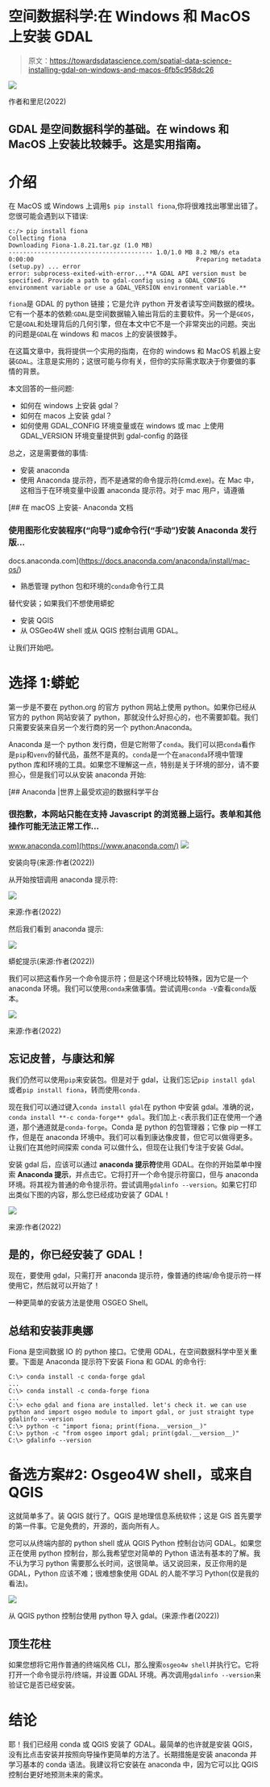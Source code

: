 # 空间数据科学:在 Windows 和 MacOS 上安装 GDAL

> 原文：<https://towardsdatascience.com/spatial-data-science-installing-gdal-on-windows-and-macos-6fb5c958dc26>

![](img/beede3eef6353fd057baffb303136f01.png)

作者和里尼(2022)

## GDAL 是空间数据科学的基础。在 windows 和 MacOS 上安装比较棘手。这是实用指南。

# 介绍

在 MacOS 或 Windows 上调用`$ pip install fiona`,你将很难找出哪里出错了。您很可能会遇到以下错误:

```
c:/> pip install fiona
Collecting fiona                                                                                                          Downloading Fiona-1.8.21.tar.gz (1.0 MB)                                                                                   ---------------------------------------- 1.0/1.0 MB 8.2 MB/s eta 0:00:00                                             Preparing metadata (setup.py) ... error                                                                                 error: subprocess-exited-with-error...**A GDAL API version must be specified. Provide a path to gdal-config using a GDAL_CONFIG environment variable or use a GDAL_VERSION environment variable.**
```

`fiona`是 GDAL 的 python 链接；它是允许 python 开发者读写空间数据的模块。它有一个基本的依赖:`GDAL`是空间数据输入输出背后的主要软件。另一个是`GEOS`，它是`GDAL`和处理背后的几何引擎，但在本文中它不是一个非常突出的问题。突出的问题是`GDAL`在 windows 和 macos 上的安装很棘手。

在这篇文章中，我将提供一个实用的指南，在你的 windows 和 MacOS 机器上安装`GDAL`。注意是实用的；这很可能与你有关，但你的实际需求取决于你要做的事情的背景。

本文回答的一些问题:

*   如何在 windows 上安装 gdal？
*   如何在 macos 上安装 gdal？
*   如何使用 GDAL_CONFIG 环境变量或在 windows 或 mac 上使用 GDAL_VERSION 环境变量提供到 gdal-config 的路径

总之，这是需要做的事情:

*   安装 anaconda
*   使用 Anaconda 提示符，而不是通常的命令提示符(cmd.exe)。在 Mac 中，这相当于在环境变量中设置 anaconda 提示符。对于 mac 用户，请遵循

 [## 在 macOS 上安装- Anaconda 文档

### 使用图形化安装程序(“向导”)或命令行(“手动”)安装 Anaconda 发行版…

docs.anaconda.com](https://docs.anaconda.com/anaconda/install/mac-os/) 

*   熟悉管理 python 包和环境的`conda`命令行工具

替代安装；如果我们不想使用蟒蛇

*   安装 QGIS
*   从 OSGeo4W shell 或从 QGIS 控制台调用 GDAL。

让我们开始吧。

# 选择 1:蟒蛇

第一步是不要在 python.org 的官方 python 网站上使用 python。如果你已经从官方的 python 网站安装了 python，那就没什么好担心的，也不需要卸载。我们只需要安装来自另一个发行商的另一个 python:Anaconda。

Anaconda 是一个 python 发行商，但是它附带了`conda`。我们可以把`conda`看作是`pip`和`venv`的替代品，虽然不是真的。`conda`是一个在`anaconda`环境中管理 python 库和环境的工具。如果您不理解这一点，特别是关于环境的部分，请不要担心，但是我们可以从安装 anaconda 开始:

[](https://www.anaconda.com/) [## Anaconda |世界上最受欢迎的数据科学平台

### 很抱歉，本网站只能在支持 Javascript 的浏览器上运行。表单和其他操作可能无法正常工作…

www.anaconda.com](https://www.anaconda.com/) ![](img/0304fa440a8b3f4ecfb7ab195e58174f.png)

安装向导(来源:作者(2022))

从开始按钮调用 anaconda 提示符:

![](img/272acc2f4df4788c72b131f8a7e183db.png)

来源:作者(2022)

然后我们看到 anaconda 提示:

![](img/5519295e7f412e6a7ab9cb924d3f4f3e.png)

蟒蛇提示(来源:作者(2022))

我们可以把这看作另一个命令提示符；但是这个环境比较特殊，因为它是一个 anaconda 环境。我们可以使用`conda`来做事情。尝试调用`conda -V`查看`conda`版本。

![](img/82321367149418129157408ff986d635.png)

来源:作者(2022)

## 忘记皮普，与康达和解

我们仍然可以使用`pip`来安装包。但是对于 gdal，让我们忘记`pip install gdal`或者`pip install fiona`，转而使用`conda.`

现在我们可以通过键入`conda install gdal`在 python 中安装 gdal。准确的说，`conda install **-c conda-forge** gdal`。我们加上`-c`表示我们正在使用一个通道，那个通道就是`conda-forge`。Conda 是 python 的包管理器；它像 pip 一样工作，但是在 anaconda 环境中。我们可以看到康达像皮普，但它可以做得更多。让我们在其他时间探索 conda 可以做什么，但现在让我们专注于安装 Gdal。

安装 gdal 后，应该可以通过 **anaconda 提示符**使用 GDAL。在你的开始菜单中搜索 **Anaconda 提示**，并点击它。它将打开一个命令提示符窗口，但与 anaconda 环境。将其视为普通的命令提示符。尝试调用`gdalinfo --version`。如果它打印出类似下图的内容，那么您已经成功安装了 GDAL！

![](img/986c86983e91610b60d018c2c7f17493.png)

来源:作者(2022)

## 是的，你已经安装了 GDAL！

现在，要使用 gdal，只需打开 anaconda 提示符，像普通的终端/命令提示符一样使用它，然后就可以开始了！

一种更简单的安装方法是使用 OSGEO Shell。

## 总结和安装菲奥娜

Fiona 是空间数据 IO 的 python 接口。它使用 GDAL，在空间数据科学中至关重要。下面是 Anaconda 提示符下安装 Fiona 和 GDAL 的命令行:

```
C:\> conda install -c conda-forge gdal
...
C:\> conda install -c conda-forge fiona
...
C:\> echo gdal and fiona are installed. let's check it. we can use python and import osgeo module to import gdal, or just straight type gdalinfo --version
C:\> python -c "import fiona; print(fiona.__version__)"
C:\> python -c "from osgeo import gdal; print(gdal.__version__)"
C:\> gdalinfo --version
```

# 备选方案#2: Osgeo4W shell，或来自 QGIS

这就简单多了。装 QGIS 就行了。QGIS 是地理信息系统软件；这是 GIS 首先要学的第一件事。它是免费的，开源的，面向所有人。

您可以从终端内部的 python shell 或从 QGIS Python 控制台访问 GDAL。如果您正在使用 python 控制台，那么我希望您对简单的 Python 语法有基本的了解。我不认为学习 python 需要那么长时间，这很简单。话又说回来，反正你用的是 GDAL，Python 应该不难；很难想象使用 GDAL 的人能不学习 Python(仅是我的看法)。

![](img/cb7416a8ab2c3602036f5ec62a2baa4d.png)

从 QGIS python 控制台使用 python 导入 gdal。(来源:作者(2022))

## 顶生花柱

如果您想将它用作普通的终端风格 CLI，那么搜索`osgeo4w shell`并执行它。它将打开一个命令提示符/终端，并设置 GDAL 环境。再次调用`gdalinfo --version`来验证它是否已经安装。

# 结论

耶！我们已经用 conda 或 QGIS 安装了 GDAL。最简单的也许就是安装 QGIS，没有比点击安装并按照向导操作更简单的方法了。长期措施是安装 anaconda 并学习基本的 conda 语法。我建议将它安装在 anaconda 中，因为它可以比 QGIS 控制台更好地预测未来的需求。